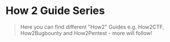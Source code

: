 # How 2 Guide Series
> Here you can find different "How2" Guides e.g. How2CTF, How2Bugbounty and How2Pentest - more will follow!
